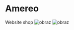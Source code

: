 # Amereo
Website shop
![obraz](https://user-images.githubusercontent.com/72524097/233495203-b4adc0be-0070-47b9-91a8-5244d16348c6.png)
![obraz](https://user-images.githubusercontent.com/72524097/233496126-6ff31fcc-3724-44bb-a8a1-275c68beeafe.png)
